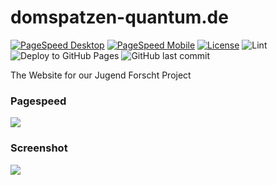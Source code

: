 # domspatzen-quantum.de
[![PageSpeed Desktop](https://img.shields.io/badge/PageSpeed%20Desktop-99%25-green)](https://developers.google.com/speed/pagespeed/insights/?hl=de&url=https://domspatzen-quantum.de&tab=desktop)
[![PageSpeed Mobile](https://img.shields.io/badge/PageSpeed%20Mobile-88%25-orange)](https://developers.google.com/speed/pagespeed/insights/?hl=de&url=https://domspatzen-quantum.de)
[![License](https://img.shields.io/github/license/quantum-computing-jufo-2019/quantum-computing-jufo-2019.github.io)](https://github.com/Quantum-Computing-Jufo-2019/quantum-computing-jufo-2019.github.io/blob/dev/LICENSE)
![Lint](https://github.com/Quantum-Computing-Jufo-2019/quantum-computing-jufo-2019.github.io/workflows/Lint/badge.svg)
![Deploy to GitHub Pages](https://github.com/Quantum-Computing-Jufo-2019/quantum-computing-jufo-2019.github.io/workflows/Deploy%20to%20GitHub%20Pages/badge.svg)
![GitHub last commit](https://img.shields.io/github/last-commit/Quantum-Computing-Jufo-2019/quantum-computing-jufo-2019.github.io)

The Website for our Jugend Forscht Project

### Pagespeed
<a href="https://developers.google.com/speed/pagespeed/insights/?url=https%3A%2F%2Fdomspatzen-quantum.de%2F&tab=desktop" rel="noopener noreferrer" target="_blank"><img src="https://raw.githubusercontent.com/Quantum-Computing-Jufo-2019/quantum-computing-jufo-2019.github.io/dev/pagespeed.svg"></a>

### Screenshot
![](https://github.com/Quantum-Computing-Jufo-2019/domspatzen-quantum.de/raw/dev/img/screenshot.png)
